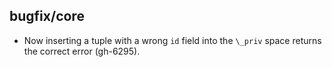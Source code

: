 ## bugfix/core

* Now inserting a tuple with a wrong `id` field into the `\_priv` space returns
  the correct error (gh-6295).

